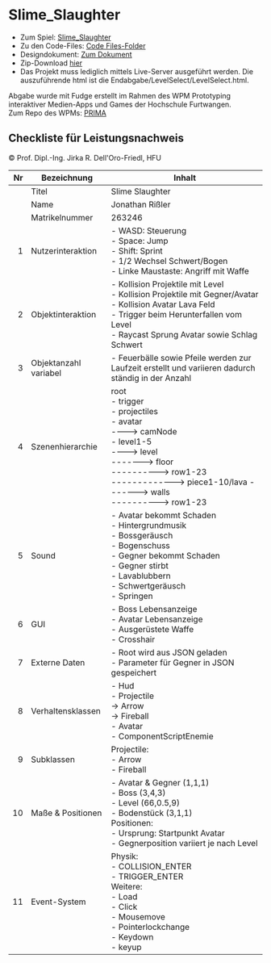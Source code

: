 # Slime_Slaughter

- Zum Spiel: [Slime_Slaughter](https://jonnyre.github.io/Slime_Slaughter/Code/Endabgabe/LevelSelect/LevelSelect.html)<br/>
- Zu den Code-Files: [Code Files-Folder](https://github.com/Jonnyre/Slime_Slaughter/tree/main/Code)<br/>
- Designdokument: [Zum Dokument](https://github.com/Jonnyre/Slime_Slaughter/blob/main/Designdokument.pdf)<br/>
- Zip-Download [hier](https://github.com/Jonnyre/Slime_Slaughter/blob/main/Slime_Slaughter.zip)
- Das Projekt muss lediglich mittels Live-Server ausgeführt werden. Die auszuführende html ist die Endabgabe/LevelSelect/LevelSelect.html.

Abgabe wurde mit Fudge erstellt im Rahmen des WPM Prototyping interaktiver Medien-Apps und Games der Hochschule Furtwangen.<br/>
Zum Repo des WPMs: [PRIMA](https://github.com/JirkaDellOro/Prima)

## Checkliste für Leistungsnachweis
© Prof. Dipl.-Ing. Jirka R. Dell'Oro-Friedl, HFU

| Nr | Bezeichnung           | Inhalt                                                                                                                                                                                                                                                                         |
|---:|-----------------------|--------------------------------------------------------------------------------------------------------------------------------------------------------------------------------------------------------------------------------------------------------------------------------|
|    | Titel                 | Slime Slaughter
|    | Name                  | Jonathan Rißler
|    | Matrikelnummer        | 263246
|  1 | Nutzerinteraktion     | - WASD: Steuerung <br> - Space: Jump <br> - Shift: Sprint <br> - 1/2 Wechsel Schwert/Bogen <br> - Linke Maustaste: Angriff mit Waffe  |
|  2 | Objektinteraktion     | - Kollision Projektile mit Level <br> - Kollision Projektile mit Gegner/Avatar <br> - Kollision Avatar Lava Feld <br> - Trigger beim Herunterfallen vom Level <br> - Raycast Sprung Avatar sowie Schlag Schwert<br>  |
|  3 | Objektanzahl variabel | - Feuerbälle sowie Pfeile werden zur Laufzeit erstellt und variieren dadurch ständig in der Anzahl  |
|  4 | Szenenhierarchie      | root <br> - trigger <br> - projectiles <br> - avatar <br> ----> camNode <br> - level1-5 <br> ----> level <br> -------> floor <br> ----------> row1-23 <br> -------------> piece1-10/lava -------> walls <br> ----------> row1-23|
|  5 | Sound                 | - Avatar bekommt Schaden <br> - Hintergrundmusik <br> - Bossgeräusch <br> - Bogenschuss <br> - Gegner bekommt Schaden <br> - Gegner stirbt <br> - Lavablubbern <br> - Schwertgeräusch <br> - Springen  |
|  6 | GUI                   | - Boss Lebensanzeige <br> - Avatar Lebensanzeige <br> - Ausgerüstete Waffe <br> - Crosshair  |
|  7 | Externe Daten         | - Root wird aus JSON geladen <br> - Parameter für Gegner in JSON gespeichert  |
|  8 | Verhaltensklassen     | - Hud <br> - Projectile <br> -> Arrow <br> -> Fireball <br> - Avatar <br> - ComponentScriptEnemie  |
|  9 | Subklassen            | Projectile: <br> - Arrow <br> - Fireball  |
| 10 | Maße & Positionen     | - Avatar & Gegner (1,1,1) <br> - Boss (3,4,3) <br> - Level (66,0.5,9) <br> - Bodenstück (3,1,1) <br> Positionen: <br> - Ursprung: Startpunkt Avatar <br> - Gegnerposition variiert je nach Level  |
| 11 | Event-System          | Physik: <br> - COLLISION_ENTER <br> - TRIGGER_ENTER <br> Weitere: <br> - Load <br> - Click <br> - Mousemove <br> - Pointerlockchange <br> - Keydown <br> - keyup  |
